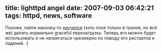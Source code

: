 title: lighttpd angel
date: 2007-09-03 06:42:21
tags: httpd, news, software
----


Похоже, лайти наконец-то [научился][1] (хоть пока только в транке, но всё же) делать нормально graceful перезагрузку. Теперь его можно будет использовать и не напрягаться чрезмерно по поводу его рестартов и падений. :)

[1]: http://blog.lighttpd.net/articles/2007/09/02/there-is-an-angel-for-lighty
